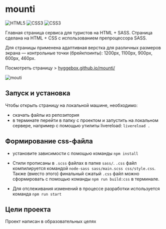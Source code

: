 # mounti

![HTML5](https://img.shields.io/badge/-HTML5-18191b?style=flat-square&logo=html5)
![CSS3](https://img.shields.io/badge/-CSS3-18191b?style=flat-square&logo=css3)
![CSS3](https://img.shields.io/badge/-SASS-18191b?style=flat-square&logo=sass)

Главная страница сервиса для туристов на HTML + SASS. Страница сделана на HTML + CSS с использованием препроцессора SASS.

Для страницы применена адаптивная верстка для различных размеров экрана — контрольные точки (брейкпоинты): 1200px, 1100px, 900px, 600px, 460px.

Посмотреть страницу > [hyggebox.github.io/mounti/](https://hyggebox.github.io/mounti/)

![mouti](https://github.com/hyggebox/mounti/assets/80201470/429fc6f7-f500-4a68-9296-424e531b3332)



## Запуск и установка 

Чтобы открыть страницу на локальной машине, необходимо:
- скачать файлы из репозитория
- в терминате перейти в папку с проектом и запустить на локальном сервере, например с помощью утилиты livereload: `livereload .`


## Формирование css-файла

- установите зависимости с помощью команды `npm install`
  
- Стили прописаны в `.scss` файлах в папке `sass/`. `.css` файл компилируется командой `node-sass sass/main.scss css/style.css`.
Также (вместо этого) финальный сжатый `.css` файл можно сформировать с помощью команды `npm run build:css` в терминале. 

- Для отслеживания изменений в процессе разработки используется команда `npm run start`

## Цели проекта
Проект написан в образовательных целях


